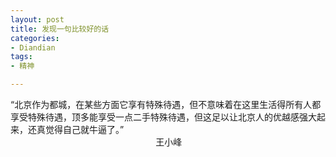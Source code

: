 ```yaml
---
layout: post
title: 发现一句比较好的话
categories:
- Diandian
tags:
- 精神

---
```

“北京作为都城，在某些方面它享有特殊待遇，但不意味着在这里生活得所有人都享受特殊待遇，顶多能享受一点二手特殊待遇，但这足以让北京人的优越感强大起来，还真觉得自己就牛逼了。”
<br />&nbsp;&nbsp;&nbsp;&nbsp;&nbsp;&nbsp;&nbsp;&nbsp;&nbsp;&nbsp;&nbsp;&nbsp;&nbsp;&nbsp;&nbsp;&nbsp;&nbsp;&nbsp;&nbsp;&nbsp;&nbsp;&nbsp;&nbsp;&nbsp;&nbsp;&nbsp;&nbsp;&nbsp;&nbsp;&nbsp;&nbsp;&nbsp;&nbsp;&nbsp;&nbsp;&nbsp;&nbsp;&nbsp;&nbsp;&nbsp;&nbsp;&nbsp;&nbsp;&nbsp;&nbsp;&nbsp;&nbsp;&nbsp;&nbsp;&nbsp;&nbsp;&nbsp;&nbsp;&nbsp;&nbsp;&nbsp;&nbsp;&nbsp; 王小峰